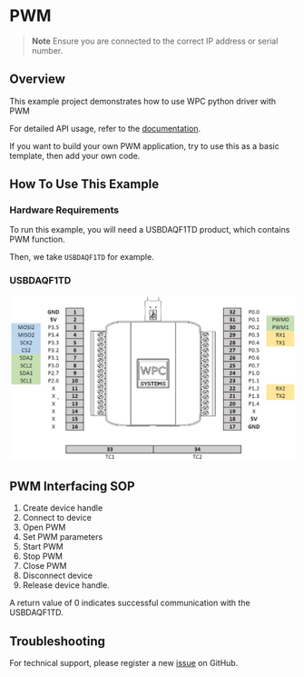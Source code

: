 # PWM
> **Note**
> Ensure you are connected to the correct IP address or serial number.

## Overview

This example project demonstrates how to use WPC python driver with PWM

For detailed API usage, refer to the [documentation](https://wpc-systems-ltd.github.io/WPC_Python_driver_release/).

If you want to build your own PWM application, try to use this as a basic template, then add your own code.

## How To Use This Example

### Hardware Requirements

To run this example, you will need a USBDAQF1TD product, which contains PWM function.

Then, we take `USBDAQF1TD` for example.

### USBDAQF1TD

<img src="https://github.com/WPC-Systems-Ltd/WPC_Python_driver_release/blob/main/Reference/Pinouts/pinout-USBDAQF1TD.JPG" alt="drawing" width="600"/>

## PWM Interfacing SOP

1. Create device handle
2. Connect to device
3. Open PWM
4. Set PWM parameters
5. Start PWM
6. Stop PWM
7. Close PWM
8. Disconnect device
9. Release device handle.

A return value of 0 indicates successful communication with the USBDAQF1TD.

## Troubleshooting

For technical support, please register a new [issue](https://github.com/WPC-Systems-Ltd/WPC_Python_driver_release/issues) on GitHub.